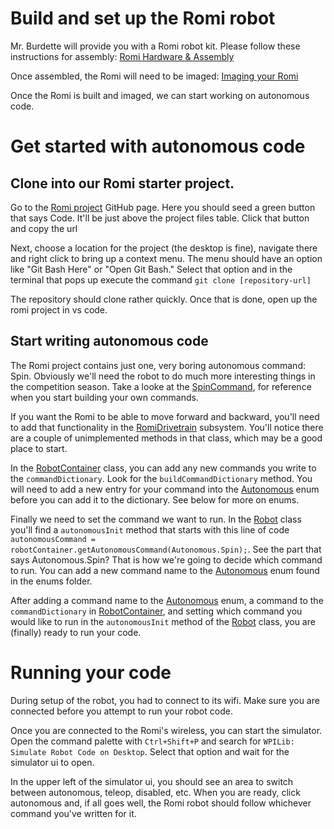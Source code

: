 # Build and set up the Romi robot
Mr. Burdette will provide you with a Romi robot kit. Please follow these instructions for assembly: [Romi Hardware & Assembly](https://docs.wpilib.org/en/stable/docs/romi-robot/hardware.html)

Once assembled, the Romi will need to be imaged: [Imaging your Romi](https://docs.wpilib.org/en/stable/docs/romi-robot/imaging-romi.html)

Once the Romi is built and imaged, we can start working on autonomous code.

# Get started with autonomous code
## Clone into our Romi starter project.

Go to the [Romi project](https://github.com/qbranch4327/romi) GitHub page. Here you should seed a green button that says Code. It'll be just above the project files table. Click that button and copy the url

Next, choose a location for the project (the desktop is fine), navigate there and right click to bring up a context menu. The menu should have an option like "Git Bash Here" or "Open Git Bash." Select that option and in the terminal that pops up execute the command `git clone [repository-url]`

The repository should clone rather quickly. Once that is done, open up the romi project in vs code.

## Start writing autonomous code
The Romi project contains just one, very boring autonomous command: Spin. Obviously we'll need the robot to do much more interesting things in the competition season. Take a looke at the [SpinCommand](./src/main/java/frc/robot/commands/SpinCommand.java), for reference when you start building your own commands.

If you want the Romi to be able to move forward and backward, you'll need to add that functionality in the [RomiDrivetrain](./src/main/java/frc/robot/subsystems/RomiDrivetrain.java) subsystem. You'll notice there are a couple of unimplemented methods in that class, which may be a good place to start.

In the [RobotContainer](./src/main/java/frc/robot/RobotContainer.java) class, you can add any new commands you write to the `commandDictionary`. Look for the `buildCommandDictionary` method. You will need to add a new entry for your command into the [Autonomous](./src/main/java/frc/robot/enums/Autonomous.java) enum before you can add it to the dictionary. See below for more on enums.

Finally we need to set the command we want to run. In the [Robot](./src/main/java/frc/robot/Robot.java) class you'll find a `autonomousInit` method that starts with this line of code `autonomousCommand = robotContainer.getAutonomousCommand(Autonomous.Spin);`. See the part that says Autonomous.Spin? That is how we're going to decide which command to run. You can add a new command name to the [Autonomous](./src/main/java/frc/robot/enums/Autonomous.java) enum found in the enums folder.

After adding a command name to the [Autonomous](./src/main/java/frc/robot/enums/Autonomous.java) enum, a command to the `commandDictionary` in [RobotContainer](./src/main/java/frc/robot/RobotContainer.java), and setting which command you would like to run in the `autonomousInit` method of the [Robot](./src/main/java/frc/robot/Robot.java) class, you are (finally) ready to run your code.

# Running your code
During setup of the robot, you had to connect to its wifi. Make sure you are connected before you attempt to run your robot code.

Once you are connected to the Romi's wireless, you can start the simulator. Open the command palette with `Ctrl+Shift+P` and search for `WPILib: Simulate Robot Code on Desktop`. Select that option and wait for the simulator ui to open.

In the upper left of the simulator ui, you should see an area to switch between autonomous, teleop, disabled, etc. When you are ready, click autonomous and, if all goes well, the Romi robot should follow whichever command you've written for it.

